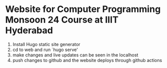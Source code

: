 # Website for Computer Programming Monsoon 24 Course at IIIT Hyderabad

1. Install Hugo static site generator
2. cd to web and run `hugo serve'
3. make changes and live updates can be seen in the localhost
4. push changes to github and the website deploys through github actions
